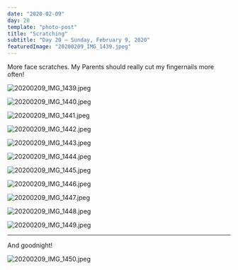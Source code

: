 ```yaml
---
date: "2020-02-09"
day: 20
template: "photo-post"
title: "Scratching"
subtitle: "Day 20 – Sunday, February 9, 2020"
featuredImage: "20200209_IMG_1439.jpeg"
---
```


More face scratches. My Parents should really cut my fingernails more often!

![20200209_IMG_1439.jpeg](20200209_IMG_1439.jpeg)

![20200209_IMG_1440.jpeg](20200209_IMG_1440.jpeg)

![20200209_IMG_1441.jpeg](20200209_IMG_1441.jpeg)

![20200209_IMG_1442.jpeg](20200209_IMG_1442.jpeg)

![20200209_IMG_1443.jpeg](20200209_IMG_1443.jpeg)

![20200209_IMG_1444.jpeg](20200209_IMG_1444.jpeg)

![20200209_IMG_1445.jpeg](20200209_IMG_1445.jpeg)

![20200209_IMG_1446.jpeg](20200209_IMG_1446.jpeg)

![20200209_IMG_1447.jpeg](20200209_IMG_1447.jpeg)

![20200209_IMG_1448.jpeg](20200209_IMG_1448.jpeg)

![20200209_IMG_1449.jpeg](20200209_IMG_1449.jpeg)

<hr />

And goodnight!

![20200209_IMG_1450.jpeg](20200209_IMG_1450.jpeg)
